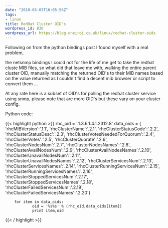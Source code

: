 ```yaml
---
date: "2010-03-03T16:05:56Z"
tags:
- linux
title: RedHat Cluster OID's
wordpress_id: 836
wordpress_url: https://blog.oneiroi.co.uk/linux/redhat-cluster-oids
---
```

Following on from the python bindings post I found myself with a real problem,

the netsnmp bindings I could not for the life of me get to take the redhat cluste MIB files, so what did that leave me with, walking the entire parent cluster OID, manually matching the returned OID's to their MIB names based on the value returned as I couldn't find a decent mib browser or script to convert them ...

At any rate here is a subset of OID's for polling the redhat cluster service using snmp, please note that are more OID's but these vary on your cluster config.

Python code:

{{< highlight python >}}
rhc_oid = '.1.3.6.1.4.1.2312.8'
        data_oids = {
                                'rhcMIBVersion':'.1.1',
                                'rhcClusterName':'.2.1',
                                'rhcClusterStatusCode':'.2.2',
                                'rhcClusterStatusDesc':'.2.3',
                                'rhcClusterVotesNeededForQuorum':'.2.4',
                                'rhcClusterVotes':'.2.5',
                                'rhcClusterQuorate':'.2.6',
                                'rhcClusterNodesNum':'.2.7',
                                'rhcClusterNodesNames':'.2.8',
                                'rhcClusterAvailNodesNum':'.2.9',
                                'rhcClusterAvailNodesNames':'.2.10',
                                'rhcClusterUnavailNodesNum':'.2.11',
                                'rhcClusterUnavailNodesNames':'.2.12',
                                'rhcClusterServicesNum':'.2.13',
                                'rhcClusterServicesNames':'.2.14',
                                'rhcClusterRunningServicesNum':'.2.15',
                                'rhcClusterRunningServicesNames':'.2.16',
                                'rhcClusterStoppedServicesNum':'.2.17',
                                'rhcClusterStoppedServicesNames':'.2.18',
                                'rhcClusterFailedServicesNum':'.2.19',
                                'rhcClusterFailedServicesNames':'.2.20'}

        for item in data_oids:
                oid = '%s%s' % (rhc_oid,data_oids[item])
                print item,oid
{{< / highlight >}}
